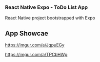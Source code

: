 ### React Native Expo - ToDo List App

React Native project bootstrapped with Expo

## App Showcae

https://imgur.com/a/JqpuEGy

https://imgur.com/a/TPCbHWp
